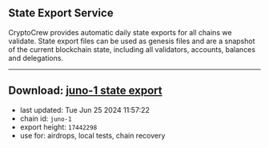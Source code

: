 ## State Export Service
CryptoCrew provides automatic daily state exports for all chains we validate. State export files can be used as genesis files and are a snapshot of the current blockchain state, including all validators, accounts, balances and delegations.

---
**Download: [juno-1 state export](https://dl-eu2.ccvalidators.com/SERVICE/juno/juno-1_export_17442298.json)**
---

- last updated: Tue Jun 25 2024 11:57:22
- chain id: `juno-1`
- export height: `17442298`
- use for: airdrops, local tests, chain recovery
